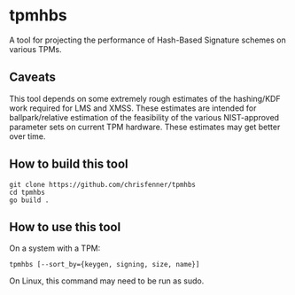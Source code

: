 # tpmhbs

A tool for projecting the performance of Hash-Based Signature schemes on
various TPMs.

## Caveats

This tool depends on some extremely rough estimates of the hashing/KDF work
required for LMS and XMSS. These estimates are intended for ballpark/relative
estimation of the feasibility of the various NIST-approved parameter sets on
current TPM hardware. These estimates may get better over time.

## How to build this tool

```console
git clone https://github.com/chrisfenner/tpmhbs
cd tpmhbs
go build .
```

## How to use this tool

On a system with a TPM:

```console
tpmhbs [--sort_by={keygen, signing, size, name}]
```

On Linux, this command may need to be run as sudo.
